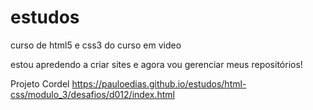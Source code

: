 # estudos
 curso de html5 e css3 do curso em video

estou apredendo a criar sites e agora vou gerenciar meus repositórios!

Projeto Cordel
https://pauloedias.github.io/estudos/html-css/modulo_3/desafios/d012/index.html
